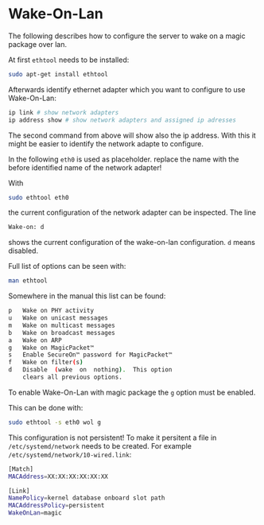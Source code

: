 # Wake-On-Lan

The following describes how to configure the server to wake on a magic package over lan.

At first `ethtool` needs to be installed:

```sh
sudo apt-get install ethtool
```

Afterwards identify ethernet adapter which you want to configure to use Wake-On-Lan:

```sh
ip link # show network adapters
ip address show # show network adapters and assigned ip adresses
```

The second command from above will show also the ip address. With this it might be easier to 
identify the network adapte to configure. 

In the following `eth0` is used as placeholder. replace the name with the before identified name
of the network adapter!

With 

```sh
sudo ethtool eth0
```

the current configuration of the network adapter can be inspected. The line 

```sh
Wake-on: d
```

shows the current configuration of the wake-on-lan configuration. `d` means disabled.

Full list of options can be seen with:

```sh
man ethtool
```

Somewhere in the manual this list can be found:

```sh
p   Wake on PHY activity
u   Wake on unicast messages
m   Wake on multicast messages
b   Wake on broadcast messages
a   Wake on ARP
g   Wake on MagicPacket™
s   Enable SecureOn™ password for MagicPacket™
f   Wake on filter(s)
d   Disable  (wake  on  nothing).  This option
    clears all previous options.
```

To enable Wake-On-Lan with magic package the `g` option must be enabled.

This can be done with:

```sh
sudo ethtool -s eth0 wol g
```

This configuration is not persistent! To make it persitent a file in `/etc/systemd/network` needs to be created. For example `/etc/systemd/network/10-wired.link`:

```sh
[Match]
MACAddress=XX:XX:XX:XX:XX:XX

[Link]
NamePolicy=kernel database onboard slot path
MACAddressPolicy=persistent
WakeOnLan=magic
```

